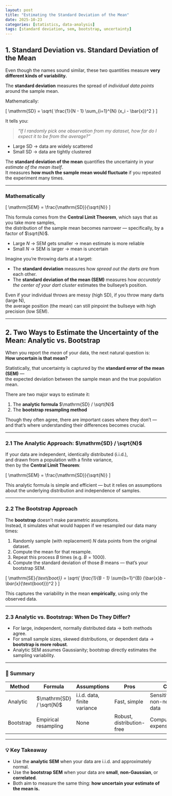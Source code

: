 ```yaml
---
layout: post
title: "Estimating the Standard Deviation of the Mean"
date: 2025-10-23
categories: [statistics, data-analysis]
tags: [standard deviation, sem, bootstrap, uncertainty]
---
```



## 1. Standard Deviation vs. Standard Deviation of the Mean

Even though the names sound similar, these two quantities measure **very different kinds of variability.**

The **standard deviation** measures the spread of *individual data points* around the sample mean.

Mathematically:

\[
\mathrm{SD} = \sqrt{ \frac{1}{N - 1} \sum_{i=1}^{N} (x_i - \bar{x})^2 }
\]

It tells you:

> *“If I randomly pick one observation from my dataset, how far do I expect it to be from the average?”*

- Large SD → data are widely scattered  
- Small SD → data are tightly clustered

The **standard deviation of the mean** quantifies the uncertainty in your *estimate of the mean itself*.  
It measures **how much the sample mean would fluctuate** if you repeated the experiment many times.

---

### Mathematically

\[
\mathrm{SEM} = \frac{\mathrm{SD}}{\sqrt{N}}
\]

This formula comes from the **Central Limit Theorem**, which says that as you take more samples,  
the distribution of the sample mean becomes narrower — specifically, by a factor of $\sqrt{N}$.

- Large $N$ → SEM gets smaller → mean estimate is more reliable  
- Small $N$ → SEM is larger → mean is uncertain

Imagine you’re throwing darts at a target:

- The **standard deviation** measures how *spread out the darts are* from each other.  
- The **standard deviation of the mean (SEM)** measures how *accurately the center of your dart cluster* estimates the bullseye’s position.

Even if your individual throws are messy (high SD), if you throw many darts (large N),  
the average position (the mean) can still pinpoint the bullseye with high precision (low SEM).

---

## 2. Two Ways to Estimate the Uncertainty of the Mean: Analytic vs. Bootstrap

When you report the *mean* of your data, the next natural question is:  
**How uncertain is that mean?**

Statistically, that uncertainty is captured by the **standard error of the mean (SEM)** —  
the expected deviation between the sample mean and the true population mean.

There are two major ways to estimate it:

1. The **analytic formula** $\mathrm{SD} / \sqrt{N}$  
2. The **bootstrap resampling method**

Though they often agree, there are important cases where they don’t —  
and that’s where understanding their differences becomes crucial.

---

### 2.1 The Analytic Approach: $\mathrm{SD} / \sqrt{N}$

If your data are independent, identically distributed (i.i.d.),  
and drawn from a population with a finite variance,  
then by the **Central Limit Theorem**:

\[
\mathrm{SEM} = \frac{\mathrm{SD}}{\sqrt{N}}
\]

This analytic formula is simple and efficient — but it relies on assumptions about the underlying distribution and independence of samples.

---

### 2.2 The Bootstrap Approach

The **bootstrap** doesn’t make parametric assumptions.  
Instead, it simulates what would happen if we resampled our data many times:

1. Randomly sample (with replacement) $N$ data points from the original dataset.  
2. Compute the mean for that resample.  
3. Repeat this process $B$ times (e.g. $B = 1000$).  
4. Compute the standard deviation of those $B$ means — that’s your bootstrap SEM.

\[
\mathrm{SE}_{\text{boot}} = 
\sqrt{
\frac{1}{B - 1}
\sum_{b=1}^{B}
(\bar{x}_b - \bar{x}_{\text{boot}})^2
}
\]

This captures the variability in the mean **empirically**, using only the observed data.

---

### 2.3 Analytic vs. Bootstrap: When Do They Differ?

- For large, independent, normally distributed data → both methods agree.  
- For small sample sizes, skewed distributions, or dependent data → **bootstrap is more robust**.  
- Analytic SEM assumes Gaussianity; bootstrap directly estimates the sampling variability.

---

### 🧭 Summary

| Method | Formula | Assumptions | Pros | Cons |
|---------|----------|-------------|------|------|
| Analytic | $\mathrm{SD} / \sqrt{N}$ | i.i.d. data, finite variance | Fast, simple | Sensitive to non-normal data |
| Bootstrap | Empirical resampling | None | Robust, distribution-free | Computationally expensive |

---

### 💡 Key Takeaway

- Use the **analytic SEM** when your data are i.i.d. and approximately normal.  
- Use the **bootstrap SEM** when your data are **small**, **non-Gaussian**, or **correlated**.  
- Both aim to measure the same thing: **how uncertain your estimate of the mean is.**



